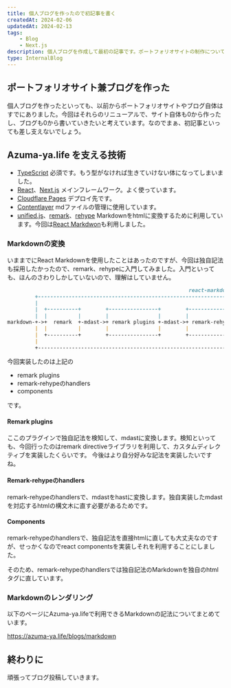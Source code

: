 ```yaml
---
title: 個人ブログを作ったので初記事を書く
createdAt: 2024-02-06
updatedAt: 2024-02-13
tags: 
    - Blog
    - Next.js
description: 個人ブログを作成して最初の記事です。ポートフォリオサイトの制作について紹介しています。
type: InternalBlog
---
```


## ポートフォリオサイト兼ブログを作った

個人ブログを作ったといっても、以前からポートフォリオサイトやブログ自体はすでにありました。今回はそれらのリニューアルで、サイト自体も0から作ったし、ブログも0から書いていきたいと考えています。なのでまぁ、初記事といっても差し支えないでしょう。

## Azuma-ya.life を支える技術

- [TypeScript](https://www.typescriptlang.org/)
必須です。もう型がなければ生きていけない体になってしまいました。
- [React](https://react.dev/)、[Next.js](https://nextjs.org/)
メインフレームワーク。よく使っています。
- [Cloudflare Pages](https://pages.cloudflare.com/)
デプロイ先です。
- [Contentlayer](https://contentlayer.dev/)
mdファイルの管理に使用しています。
- [unified.js](https://unifiedjs.com/)、[remark](https://github.com/remarkjs/remark?tab=readme-ov-file#syntax-tree)、[rehype](https://github.com/rehypejs/rehype)
Markdownをhtmlに変換するために利用しています。今回は[React Markdwon](https://github.com/remarkjs/react-markdown)も利用しました。

### Markdownの変換

いままでにReact Markdownを使用したことはあったのですが、今回は独自記法も採用したかったので、remark、rehypeに入門してみました。入門といっても、ほんのさわりしかしていないので、理解はしていません。

```md
                                                           react-markdown
         +----------------------------------------------------------------------------------------------------------------+
         |                                                                                                                |
         |  +----------+        +----------------+        +---------------+       +----------------+       +------------+ |
         |  |          |        |                |        |               |       |                |       |            | |
markdown-+->+  remark  +-mdast->+ remark plugins +-mdast->+ remark-rehype +-hast->+ rehype plugins +-hast->+ components +-+->react elements
         |  |          |        |                |        |               |       |                |       |            | |
         |  +----------+        +----------------+        +---------------+       +----------------+       +------------+ |
         |                                                                                                                |
         +----------------------------------------------------------------------------------------------------------------+
```

今回実装したのは上記の

- remark plugins
- remark-rehypeのhandlers
- components

です。

#### Remark plugins

ここのプラグインで独自記法を検知して、mdastに変換します。検知といっても、今回行ったのはremark directiveライブラリを利用して、カスタムディレクティブを実装したくらいです。
今後はより自分好みな記法を実装したいですね。

#### Remark-rehypeのhandlers

remark-rehypeのhandlersで、mdastをhastに変換します。独自実装したmdastを対応するhtmlの構文木に直す必要があるためです。

#### Components

remark-rehypeのhandlersで、独自記法を直接htmlに直しても大丈夫なのですが、せっかくなのでreact componentsを実装しそれを利用することにしました。

そのため、remark-rehypeのhandlersでは独自記法のMarkdownを独自のhtmlタグに直しています。

### Markdownのレンダリング

以下のページにAzuma-ya.lifeで利用できるMarkdownの記法についてまとめています。

https://azuma-ya.life/blogs/markdown

## 終わりに

頑張ってブログ投稿していきます。